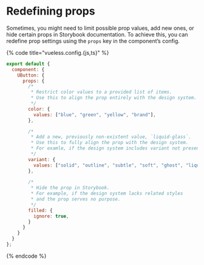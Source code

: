 # Redefining props

Sometimes, you might need to limit possible prop values, add new ones, or hide certain props in Storybook documentation. To achieve this, you can redefine prop settings using the `props` key in the component’s config.

{% code title="vueless.config.{js,ts}" %}
```js
export default {
  component: {
    UButton: {
      props: {
        /* 
         * Restrict color values to a provided list of items.
         * Use this to align the prop entirely with the design system.
         */
        color: {
          values: ["blue", "green", "yellow", "brand"],
        },

        /* 
         * Add a new, previously non-existent value, `liquid-glass`.
         * Use this to fully align the prop with the design system.
         * For examle, if the design system includes variant not present in Vueless.
         */
        variant: { 
          values: ["solid", "outline", "subtle", "soft", "ghost", "liquid-glass"],
        },
         
        /* 
         * Hide the prop in Storybook.
         * For example, if the design system lacks related styles
         * and the prop serves no purpose.
         */
        filled: {
          ignore: true,
        }
      }
    }
  }
};
```
{% endcode %}

